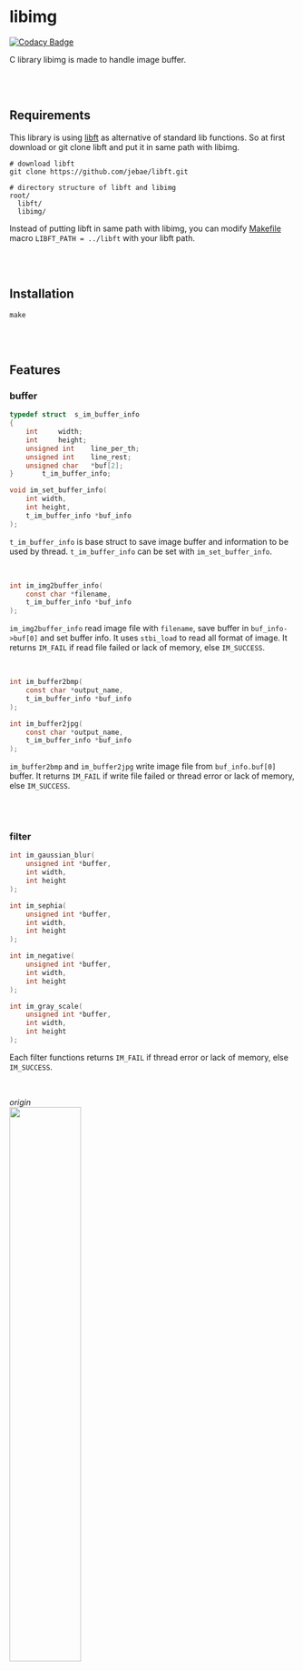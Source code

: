 # libimg

[![Codacy Badge](https://api.codacy.com/project/badge/Grade/08153e1a101f458a995d61bc500517c1)](https://www.codacy.com/manual/jebae/libimg?utm_source=github.com&amp;utm_medium=referral&amp;utm_content=jebae/libimg&amp;utm_campaign=Badge_Grade)

C library libimg is made to handle image buffer.

<br><br>

## Requirements

This library is using [libft](https://github.com/jebae/libft) as alternative of standard lib functions. So at first download or git clone libft and put it in same path with libimg.

```
# download libft
git clone https://github.com/jebae/libft.git

# directory structure of libft and libimg
root/
  libft/
  libimg/
```

Instead of putting libft in same path with libimg, you can modify [Makefile](./Makefile) macro `LIBFT_PATH = ../libft` with your libft path.

<br><br>

## Installation

```
make
```

<br><br>

## Features

### buffer

```c
typedef struct	s_im_buffer_info
{
	int		width;
	int		height;
	unsigned int	line_per_th;
	unsigned int	line_rest;
	unsigned char	*buf[2];
}		t_im_buffer_info;

void im_set_buffer_info(
	int width,
	int height,
	t_im_buffer_info *buf_info
);
```

`t_im_buffer_info` is base struct to save image buffer and information to be used by thread.
`t_im_buffer_info` can be set with `im_set_buffer_info`. 

<br>

```c
int im_img2buffer_info(
	const char *filename,
	t_im_buffer_info *buf_info
);
```

`im_img2buffer_info` read image file with `filename`, save buffer in `buf_info->buf[0]` and set buffer info. It uses `stbi_load` to read all format of image. It returns `IM_FAIL` if read file failed or lack of memory, else `IM_SUCCESS`. 

<br>

```c
int im_buffer2bmp(
	const char *output_name,
	t_im_buffer_info *buf_info
);

int im_buffer2jpg(
	const char *output_name,
	t_im_buffer_info *buf_info
);
```

`im_buffer2bmp` and `im_buffer2jpg` write image file from `buf_info.buf[0]` buffer. It returns `IM_FAIL` if write file failed or thread error or lack of memory, else `IM_SUCCESS`.

<br><br>

### filter

```c
int im_gaussian_blur(
	unsigned int *buffer,
	int width,
	int height
);

int im_sephia(
	unsigned int *buffer,
	int width,
	int height
);

int im_negative(
	unsigned int *buffer,
	int width,
	int height
);

int im_gray_scale(
	unsigned int *buffer,
	int width,
	int height
);
```

Each filter functions returns `IM_FAIL` if thread error or lack of memory, else `IM_SUCCESS`.

<br>

*origin*
<br>
<img src="https://www.dropbox.com/s/7l4l904csunjnwe/sample.png?raw=1" width="50%">

<br>

*gaussian blur*
<br>
<img src="https://www.dropbox.com/s/tcdbrhm5ugpafbo/gaussian_blur_test.jpg?raw=1" width="50%">

<br>

*sephia*
<br>
<img src="https://www.dropbox.com/s/oabqo0ed6na1sny/sephia_test.jpg?raw=1" width="50%">

<br>

*negative*
<br>
<img src="https://www.dropbox.com/s/nl4qr5ef60h5ihq/negative_test.jpg?raw=1" width="50%">

<br>

*gray scale*
<br>
<img src="https://www.dropbox.com/s/o0hnitxgqh7vl7o/gray_scale_test.jpg?raw=1" width="50%">

<br><br>

### edge detect

```c
int im_canny_edge_detect(
	unsigned int *img_buf,
	t_im_edge_gradient *grad_buf,
	int width,
	int height
);
```

`im_canny_edge_detect` uses already malloced buffer `grad_buf` as result buffer. `grad_buf` has to be malloced with proper size regarding width and height before calling function. Each pixel value of `grad_buf` is struct `t_im_edge_gradient`.

```c
typedef struct	s_im_edge_gradient
{
	float	theta;
	float	magnitude;
}		t_im_edge_gradient;
```

`theta` represents direction of edge and `magnitude` represents magnitude literally. `magnitude` value will be assigned between 0.0 and 1.0. More bigger value means more edge like pixel. It returns `IM_FAIL` if thread error or lack of memory, else `IM_SUCCESS`.

<br>

*edge detect*
<br>
<img src="https://www.dropbox.com/s/pu1qdjg4ac913bk/canny_edge_detect_test.jpg?raw=1" width="50%">
